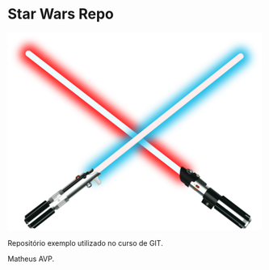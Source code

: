 # Star Wars Repo

![The lightsabers](./lightsabers.png)

Repositório exemplo utilizado no curso de GIT.

Matheus AVP.